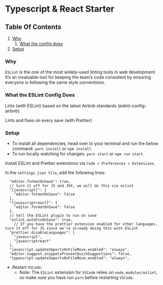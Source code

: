 # Typescript & React Starter

## Table Of Contents

1. [Why](#why)
   1. [What the config does](#what-the-eslint-config-does)
1. [Setup](#setup)

### Why

`ESLint` is the one of the most widely-used linting tools in web development. It’s an invaluable tool for keeping the team’s code consistent by ensuring everyone is following the same style conventions.

### What the ESLint Config Does

Lints (with ESLint) based on the latest Airbnb standards (eslint-config-airbnb)

Lints and fixes on every save (with Prettier)

### Setup

-   To install all dependencies, head over to your terminal and run the below command:
    `yarn install` or `npm install`
-   To run locally watching for changes:
    `yarn start` or `npm run start`

Install ESLint and Prettier extensions via `Code > Preferences > Extensions`. 

In the `settings.json file`, add the following lines:

```
  "editor.formatOnSave": true,
  // turn it off for JS and JSX, we will do this via eslint
  "[javascript]": {
    "editor.formatOnSave": false
  },
  "[javascriptreact]": {
    "editor.formatOnSave": false
  },
  // tell the ESLint plugin to run on save
  "eslint.autoFixOnSave": true,
    // If you have the prettier extension enabled for other languages, turn it off for JS since we're already doing this with ESLint 
  "prettier.disableLanguages": [
    "javascript",
    "javascriptreact"
  ],
  "javascript.updateImportsOnFileMove.enabled": "always",
  "editor.suggest.snippetsPreventQuickSuggestions": false,
  "typescript.updateImportsOnFileMove.enabled": "always",

```
- Restart `VSCode`.
  - Note: The `ESLint` extension for `VSCode` relies on `node_modules/eslint`, so make sure you have run `yarn` before restarting `VSCode`.